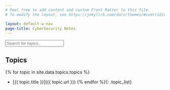 ```yaml
---
# Feel free to add content and custom Front Matter to this file.
# To modify the layout, see https://jekyllrb.com/docs/themes/#overriding-theme-defaults

layout: default-w-nav
page-title: CyberSecurity Notes
---
```

<input type="text" id="search_text" onkeyup="search()" placeholder="Search for topics.." title="Search">

## Topics
{% for topic in site.data.topics.topics %}
* [{{ topic.title }}]({{ topic.url }})
{% endfor %}{: .topic_list}

<script>
function search() {
    var input, filter, ul, li, a, i, txtValue;
    input = $('#search_text');
	console.log(input);
    filter = input.val().toUpperCase();
    li = $('ul.topic_list li');
	console.log(li);
	li.each(function( index ) {
		txtValue = $( this ).text();
		console.log(txtValue);
        if (txtValue.toUpperCase().indexOf(filter) > -1) {
            $( this ).css("display", "");
        } else {
			$( this ).css("display", "none");
        }
	});
}
</script>